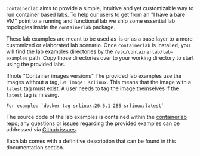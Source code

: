 <center><div class="mxgraph" style="max-width:100%;border:1px solid transparent;" data-mxgraph="{&quot;page&quot;:4,&quot;zoom&quot;:1.5,&quot;highlight&quot;:&quot;#0000ff&quot;,&quot;nav&quot;:true,&quot;check-visible-state&quot;:true,&quot;resize&quot;:true,&quot;url&quot;:&quot;https://raw.githubusercontent.com/srl-wim/containerlab-diagrams/main/containerlab.drawio&quot;}"></div></center>
<script type="text/javascript" src="https://viewer.diagrams.net/embed2.js?&fetch=https%3A%2F%2Fraw.githubusercontent.com%2Fsrl-wim%2Fcontainerlab-diagrams%2Fmain%2Fcontainerlab.drawio" async></script>

`containerlab` aims to provide a simple, intuitive and yet customizable way to run container based labs. To help our users to get from an "I have a bare VM" point to a running and functional lab we ship some essential lab topologies inside the `containerlab` package.

These lab examples are meant to be used as-is or as a base layer to a more customized or elaborated lab scenario. Once `containerlab` is installed, you will find the lab examples directories by the `/etc/containerlab/lab-examples` path.  Copy those directories over to your working directory to start using the provided labs.

!!!note "Container images versions"
    The provided lab examples use the images without a tag, i.e. `image: srlinux`. This means that the image with a `latest` tag must exist. A user needs to tag the image themselves if the `latest` tag is missing.

    For example: `docker tag srlinux:20.6.1-286 srlinux:latest`

The source code of the lab examples is contained within the [containerlab repo](https://github.com/srl-wim/container-lab/tree/master/lab-examples); any questions or issues regarding the provided examples can be addressed via [Github issues](https://github.com/srl-wim/container-lab/issues).

Each lab comes with a definitive description that can be found in this documentation section.
